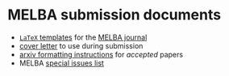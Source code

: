 # MELBA submission documents

- [`LaTeX` templates](latex) for the [MELBA journal](http://melba-journal.org/)  
- [cover letter](assets/cover_letter.txt) to use during submission
- [arxiv formatting instructions](assets/arxiv_formatting_instructions.md) for *accepted* papers
- MELBA [special issues list](assets/special_issues_list.md)


